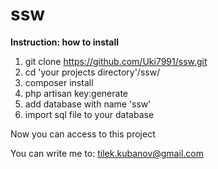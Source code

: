# ssw

**Instruction: how to install**

1. git clone https://github.com/Uki7991/ssw.git
2. cd 'your projects directory'/ssw/
3. composer install
4. php artisan key:generate 
5. add database with name 'ssw'
6. import sql file to your database

Now you can access to this project

You can write me to: tilek.kubanov@gmail.com